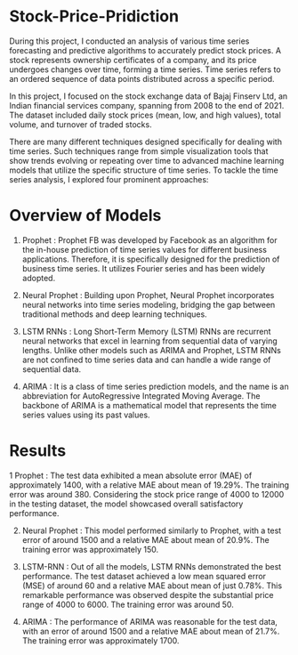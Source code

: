 # Stock-Price-Pridiction
During this project, I conducted an analysis of various time series forecasting and predictive algorithms to accurately predict stock prices. A stock represents ownership certificates of a company, and its price undergoes changes over time, forming a time series. Time series refers to an ordered sequence of data points distributed across a specific period. 

In this project, I focused on the stock exchange data of Bajaj Finserv Ltd, an Indian financial services company, spanning from 2008 to the end of 2021. The dataset included daily stock prices (mean, low, and high values), total volume, and turnover of traded stocks.

There are many different techniques designed specifically for dealing with time series. Such techniques range from simple visualization tools that show trends evolving or repeating over time to advanced machine learning models that utilize the specific structure of time series. To tackle the time series analysis, I explored four prominent approaches:

# Overview of Models

1. Prophet : Prophet FB was developed by Facebook as an algorithm for the in-house prediction of time series values for different business applications. Therefore, it is specifically designed for the prediction of business time series. It utilizes Fourier series and has been widely adopted.

2. Neural Prophet :  Building upon Prophet, Neural Prophet incorporates neural networks into time series modeling, bridging the gap between traditional methods and deep learning techniques.

3. LSTM RNNs : Long Short-Term Memory (LSTM) RNNs are recurrent neural networks that excel in learning from sequential data of varying lengths. Unlike other models such as ARIMA and Prophet, LSTM RNNs are not confined to time series data and can handle a wide range of sequential data.

4. ARIMA : It is a class of time series prediction models, and the name is an abbreviation for AutoRegressive Integrated Moving Average. The backbone of ARIMA is a mathematical model that represents the time series values using its past values.

# Results 

1 Prophet :  The test data exhibited a mean absolute error (MAE) of approximately 1400, with a relative MAE about mean of 19.29%. The training error was around 380. Considering the stock price range of 4000 to 12000 in the testing dataset, the model showcased overall satisfactory performance.

2. Neural Prophet : This model performed similarly to Prophet, with a test error of around 1500 and a relative MAE about mean of 20.9%. The training error was approximately 150.

3. LSTM-RNN : Out of all the models, LSTM RNNs demonstrated the best performance. The test dataset achieved a low mean squared error (MSE) of around 60 and a relative MAE about mean of just 0.78%. This remarkable performance was observed despite the substantial price range of 4000 to 6000. The training error was around 50.

4. ARIMA : The performance of ARIMA was reasonable for the test data, with an error of around 1500 and a relative MAE about mean of 21.7%. The training error was approximately 1700.






